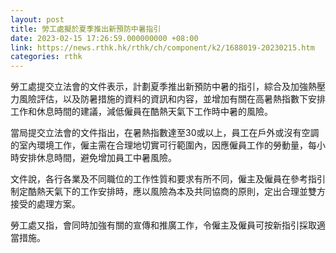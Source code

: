 ```yaml
---
layout: post
title: 勞工處擬於夏季推出新預防中暑指引
date: 2023-02-15 17:26:59.000000000 +08:00
link: https://news.rthk.hk/rthk/ch/component/k2/1688019-20230215.htm
categories: rthk
---
```


勞工處提交立法會的文件表示，計劃夏季推出新預防中暑的指引，綜合及加強熱壓力風險評估，以及防暑措施的資料的資訊和内容，並增加有關在高暑熱指數下安排工作和休息時間的建議，減低僱員在酷熱天氣下工作時中暑的風險。

當局提交立法會的文件指出，在暑熱指數達至30或以上，員工在戶外或沒有空調的室內環境工作，僱主需在合理地切實可行範圍內，因應僱員工作的勞動量，每小時安排休息時間，避免增加員工中暑風險。 

文件說，各行各業及不同職位的工作性質和要求有所不同，僱主及僱員在參考指引制定酷熱天氣下的工作安排時，應以風險為本及共同協商的原則，定出合理並雙方接受的處理方案。 

勞工處又指，會同時加強有關的宣傳和推廣工作，令僱主及僱員可按新指引採取適當措施。

